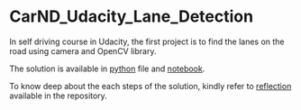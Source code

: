 # CarND_Udacity_Lane_Detection
In self driving course in Udacity, the first project is to find the lanes on the road using camera and OpenCV library.

The solution is available in [python](./CarND_FindingLanesP1_Shruthip.V.py) file and [notebook](./CarND_FindingLanesP1_Shruthip.V.ipynb).

To know deep about the each steps of the solution, kindly refer to [reflection](./Reflection_Shruthip.V.pdf) available in the repository.
